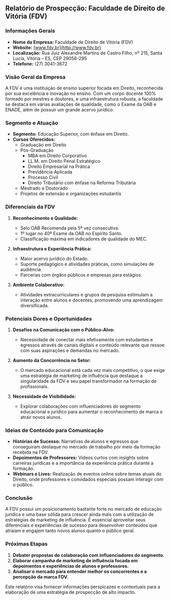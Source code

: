 ## Relatório de Prospecção: Faculdade de Direito de Vitória (FDV)

### Informações Gerais
- **Nome da Empresa:** Faculdade de Direito de Vitória (FDV)
- **Website:** [www.fdv.br](http://www.fdv.br)
- **Localização:** Rua Juiz Alexandre Martins de Castro Filho, nº 215, Santa Lucia, Vitória – ES, CEP 29056-295
- **Telefone:** (27) 3041-3672

### Visão Geral da Empresa
A FDV é uma instituição de ensino superior focada em Direito, reconhecida por sua excelência e inovação no ensino. Com um corpo docente 100% formado por mestres e doutores, e uma infraestrutura robusta, a faculdade se destaca em várias avaliações de qualidade, como o Exame da OAB e ENADE, além de possuir um grande acervo jurídico.

### Segmento e Atuação
- **Segmento:** Educação Superior, com ênfase em Direito.
- **Cursos Oferecidos:**
  - Graduação em Direito
  - Pós-Graduação
    - MBA em Direito Corporativo
    - LL.M. em Direito Penal Estratégico
    - Direito Empresarial na Prática
    - Previdência Aplicada
    - Processo Civil
    - Direito Tributário com ênfase na Reforma Tributária
  - Mestrado e Doutorado
  - Projetos de extensão e organizações estudantis

### Diferenciais da FDV
1. **Reconhecimento e Qualidade:**
   - Selo OAB Recomenda pela 5ª vez consecutiva.
   - 1º lugar no 40º Exame da OAB no Espírito Santo.
   - Classificação máxima em indicadores de qualidade do MEC.

2. **Infraestrutura e Experiência Prática:**
   - Maior acervo jurídico do Estado.
   - Suporte pedagógico e atividades práticas, como simulações de audiência.
   - Parcerias com órgãos públicos e empresas para estágios.

3. **Ambiente Colaborativo:**
   - Atividades extracurriculares e grupos de pesquisa estimulam a interação entre alunos e docentes, promovendo uma aprendizagem diversificada.

### Potenciais Dores e Oportunidades
1. **Desafios na Comunicação com o Público-Alvo:**
   - Necessidade de conectar mais efetivamente com estudantes e egressos através de canais digitais e conteúdo relevante que ressoe com suas aspirações e demandas no mercado.

2. **Aumento da Concorrência no Setor:**
   - O mercado educacional está cada vez mais competitivo, o que exige uma estratégia de marketing de influência que destaque a singularidade da FDV e seu papel transformador na formação de profissionais.

3. **Necessidade de Visibilidade:**
   - Explorar colaborações com influenciadores do segmento educacional e jurídico para aumentar o reconhecimento de marca e atrair novos alunos.

### Ideias de Conteúdo para Comunicação
- **Histórias de Sucesso:** Narrativas de alunos e egressos que conseguiram destaque no mercado de trabalho por meio da formação recebida na FDV.
- **Depoimentos de Professores:** Vídeos curtos com insights sobre carreiras jurídicas e a importância da experiência prática durante a formação.
- **Webinars e Lives:** Realização de eventos online sobre temas atuais do Direito, onde professores e convidados especiais possam interagir com o público.

### Conclusão
A FDV possui um posicionamento bastante forte no mercado de educação jurídica e uma base sólida para crescer ainda mais com a utilização de estratégias de marketing de influência. É essencial aproveitar seus diferenciais e experiências de sucesso para desenvolver conteúdos que atraiam e engajem tanto novos alunos quanto o público geral.

### Próximas Etapas
1. **Debater propostas de colaboração com influenciadores do segmento.**
2. **Elaborar campanha de marketing de influência focada em depoimentos e experiências de alunos e professores.**
3. **Analisar o mercado para entender melhor os concorrentes e a percepção da marca FDV.** 

Este relatório visa fornecer informações perspicazes e contextuais para a elaboração de uma estratégia de prospecção de alto impacto.